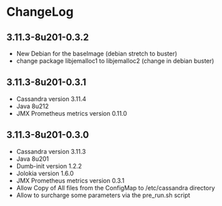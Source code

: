 
# ChangeLog

##  3.11.3-8u201-0.3.2

- New Debian for the baseImage (debian stretch to buster)
- change package libjemalloc1 to libjemalloc2 (change in debian buster) 

##  3.11.3-8u201-0.3.1

- Cassandra version 3.11.4
- Java 8u212
- JMX Prometheus metrics version 0.11.0

##  3.11.3-8u201-0.3.0

- Cassandra version 3.11.3
- Java 8u201
- Dumb-init version 1.2.2
- Jolokia version 1.6.0
- JMX Prometheus metrics version 0.3.1
- Allow Copy of All files from the ConfigMap to /etc/cassandra directory
- Allow to surcharge some parameters via the pre_run.sh script



